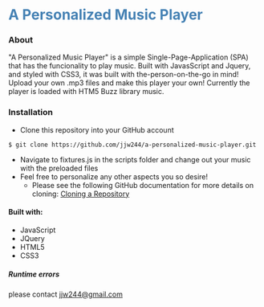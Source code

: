# <span style="color:steelblue"> A Personalized Music Player

### About
"A Personalized Music Player" is a simple Single-Page-Application (SPA) that has the funcionality to play music.  Built with JavasScript and Jquery, and styled with CSS3, it was built with the-person-on-the-go in mind!  Upload your own .mp3 files and make this player your own!  Currently the player is loaded with HTM5 Buzz library music.

### Installation 

- Clone this repository into your GitHub account

```$ git clone https://github.com/jjw244/a-personalized-music-player.git```
   
- Navigate to fixtures.js in the scripts folder and change out your music with the preloaded files
- Feel free to personalize any other aspects you so desire! 
  - Please see the following GitHub documentation for more details on cloning: 
   [Cloning a Repository](https://help.github.com/articles/cloning-a-repository/)

#### Built with:
- JavaScript
- JQuery
- HTML5
- CSS3


##### Runtime errors
please contact jjw244@gmail.com
